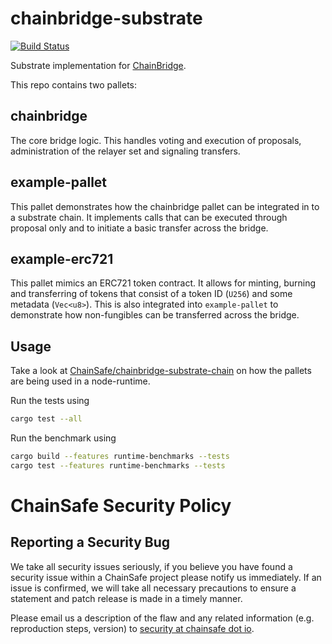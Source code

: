 # chainbridge-substrate

[![Build Status](https://travis-ci.com/ChainSafe/chainbridge-substrate.svg?branch=master)](https://travis-ci.com/ChainSafe/chainbridge-substrate)

Substrate implementation for [ChainBridge](https://github.com/ChainSafe/ChainBridge).

This repo contains two pallets:

## chainbridge

The core bridge logic. This handles voting and execution of proposals, administration of the relayer set and signaling transfers.


## example-pallet

This pallet demonstrates how the chainbridge pallet can be integrated in to a substrate chain. It implements calls that can be executed through proposal only and to initiate a basic transfer across the bridge.

## example-erc721

This pallet mimics an ERC721 token contract. It allows for minting, burning and transferring of tokens that consist of a token ID (`U256`) and some metadata (`Vec<u8>`). This is also integrated into `example-pallet` to demonstrate how non-fungibles can be transferred across the bridge.

## Usage
Take a look at [ChainSafe/chainbridge-substrate-chain](https://github.com/ChainSafe/chainbridge-substrate-chain)
on how the pallets are being used in a node-runtime.

Run the tests using
```sh
cargo test --all
```
Run the benchmark using
```sh
cargo build --features runtime-benchmarks --tests
cargo test --features runtime-benchmarks --tests
```

# ChainSafe Security Policy

## Reporting a Security Bug

We take all security issues seriously, if you believe you have found a security issue within a ChainSafe
project please notify us immediately. If an issue is confirmed, we will take all necessary precautions
to ensure a statement and patch release is made in a timely manner.

Please email us a description of the flaw and any related information (e.g. reproduction steps, version) to
[security at chainsafe dot io](mailto:security@chainsafe.io).
